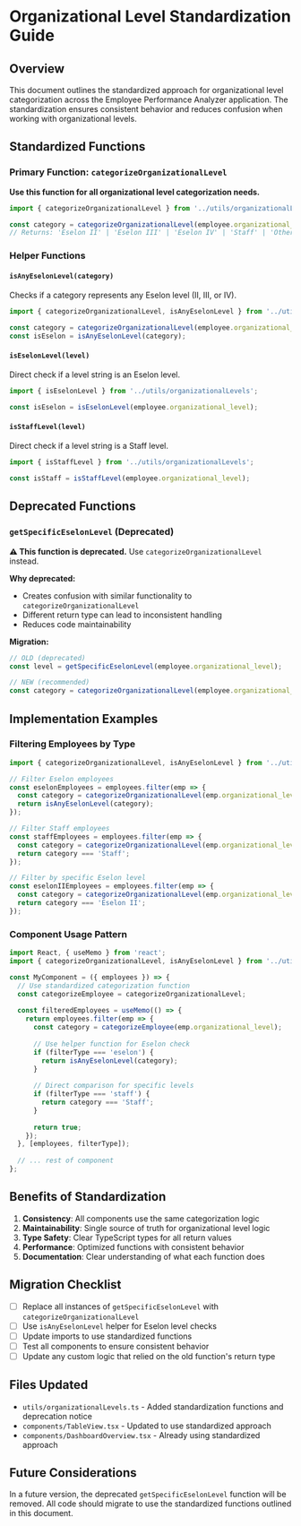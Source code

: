 # Organizational Level Standardization Guide

## Overview

This document outlines the standardized approach for organizational level categorization across the Employee Performance Analyzer application. The standardization ensures consistent behavior and reduces confusion when working with organizational levels.

## Standardized Functions

### Primary Function: `categorizeOrganizationalLevel`

**Use this function for all organizational level categorization needs.**

```typescript
import { categorizeOrganizationalLevel } from '../utils/organizationalLevels';

const category = categorizeOrganizationalLevel(employee.organizational_level);
// Returns: 'Eselon II' | 'Eselon III' | 'Eselon IV' | 'Staff' | 'Other'
```

### Helper Functions

#### `isAnyEselonLevel(category)`
Checks if a category represents any Eselon level (II, III, or IV).

```typescript
import { categorizeOrganizationalLevel, isAnyEselonLevel } from '../utils/organizationalLevels';

const category = categorizeOrganizationalLevel(employee.organizational_level);
const isEselon = isAnyEselonLevel(category);
```

#### `isEselonLevel(level)`
Direct check if a level string is an Eselon level.

```typescript
import { isEselonLevel } from '../utils/organizationalLevels';

const isEselon = isEselonLevel(employee.organizational_level);
```

#### `isStaffLevel(level)`
Direct check if a level string is a Staff level.

```typescript
import { isStaffLevel } from '../utils/organizationalLevels';

const isStaff = isStaffLevel(employee.organizational_level);
```

## Deprecated Functions

### `getSpecificEselonLevel` (Deprecated)

**⚠️ This function is deprecated.** Use `categorizeOrganizationalLevel` instead.

**Why deprecated:**
- Creates confusion with similar functionality to `categorizeOrganizationalLevel`
- Different return type can lead to inconsistent handling
- Reduces code maintainability

**Migration:**
```typescript
// OLD (deprecated)
const level = getSpecificEselonLevel(employee.organizational_level);

// NEW (recommended)
const category = categorizeOrganizationalLevel(employee.organizational_level);
```

## Implementation Examples

### Filtering Employees by Type

```typescript
import { categorizeOrganizationalLevel, isAnyEselonLevel } from '../utils/organizationalLevels';

// Filter Eselon employees
const eselonEmployees = employees.filter(emp => {
  const category = categorizeOrganizationalLevel(emp.organizational_level);
  return isAnyEselonLevel(category);
});

// Filter Staff employees
const staffEmployees = employees.filter(emp => {
  const category = categorizeOrganizationalLevel(emp.organizational_level);
  return category === 'Staff';
});

// Filter by specific Eselon level
const eselonIIEmployees = employees.filter(emp => {
  const category = categorizeOrganizationalLevel(emp.organizational_level);
  return category === 'Eselon II';
});
```

### Component Usage Pattern

```typescript
import React, { useMemo } from 'react';
import { categorizeOrganizationalLevel, isAnyEselonLevel } from '../utils/organizationalLevels';

const MyComponent = ({ employees }) => {
  // Use standardized categorization function
  const categorizeEmployee = categorizeOrganizationalLevel;
  
  const filteredEmployees = useMemo(() => {
    return employees.filter(emp => {
      const category = categorizeEmployee(emp.organizational_level);
      
      // Use helper function for Eselon check
      if (filterType === 'eselon') {
        return isAnyEselonLevel(category);
      }
      
      // Direct comparison for specific levels
      if (filterType === 'staff') {
        return category === 'Staff';
      }
      
      return true;
    });
  }, [employees, filterType]);
  
  // ... rest of component
};
```

## Benefits of Standardization

1. **Consistency**: All components use the same categorization logic
2. **Maintainability**: Single source of truth for organizational level logic
3. **Type Safety**: Clear TypeScript types for all return values
4. **Performance**: Optimized functions with consistent behavior
5. **Documentation**: Clear understanding of what each function does

## Migration Checklist

- [ ] Replace all instances of `getSpecificEselonLevel` with `categorizeOrganizationalLevel`
- [ ] Use `isAnyEselonLevel` helper for Eselon level checks
- [ ] Update imports to use standardized functions
- [ ] Test all components to ensure consistent behavior
- [ ] Update any custom logic that relied on the old function's return type

## Files Updated

- `utils/organizationalLevels.ts` - Added standardization functions and deprecation notice
- `components/TableView.tsx` - Updated to use standardized approach
- `components/DashboardOverview.tsx` - Already using standardized approach

## Future Considerations

In a future version, the deprecated `getSpecificEselonLevel` function will be removed. All code should migrate to use the standardized functions outlined in this document.
